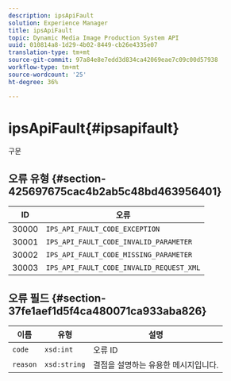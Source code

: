 ```yaml
---
description: ipsApiFault
solution: Experience Manager
title: ipsApiFault
topic: Dynamic Media Image Production System API
uuid: 010814a8-1d29-4b02-8449-cb26e4335e07
translation-type: tm+mt
source-git-commit: 97a84e8e7edd3d834ca42069eae7c09c00d57938
workflow-type: tm+mt
source-wordcount: '25'
ht-degree: 36%

---
```



# ipsApiFault{#ipsapifault}

구문

## 오류 유형 {#section-425697675cac4b2ab5c48bd463956401}

| ID | 오류 |
|---|---|
| 30000 | `IPS_API_FAULT_CODE_EXCEPTION` |
| 30001 | `IPS_API_FAULT_CODE_INVALID_PARAMETER` |
| 30002 | `IPS_API_FAULT_CODE_MISSING_PARAMETER` |
| 30003 | `IPS_API_FAULT_CODE_INVALID_REQUEST_XML` |

## 오류 필드 {#section-37fe1aef1d5f4ca480071ca933aba826}

| 이름 | 유형 | 설명 |
|---|---|---|
| `code` | `xsd:int` | 오류 ID |
| `reason` | `xsd:string` | 결점을 설명하는 유용한 메시지입니다. |

